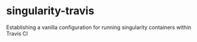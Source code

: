 # singularity-travis
Establishing a vanilla configuration for running singularity containers within Travis CI
